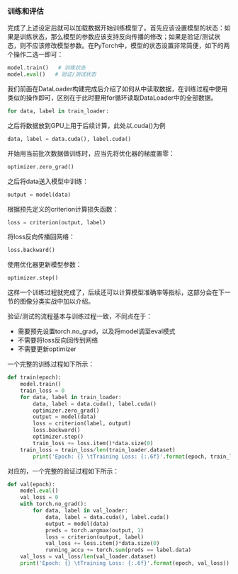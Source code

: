 ### 训练和评估

完成了上述设定后就可以加载数据开始训练模型了。首先应该设置模型的状态：如果是训练状态，那么模型的参数应该支持反向传播的修改；如果是验证/测试状态，则不应该修改模型参数。在PyTorch中，模型的状态设置非常简便，如下的两个操作二选一即可：

```python
model.train()   # 训练状态
model.eval()   # 验证/测试状态
```

我们前面在DataLoader构建完成后介绍了如何从中读取数据，在训练过程中使用类似的操作即可，区别在于此时要用for循环读取DataLoader中的全部数据。

```python
for data, label in train_loader:
```

之后将数据放到GPU上用于后续计算，此处以.cuda()为例

```python
data, label = data.cuda(), label.cuda()
```

开始用当前批次数据做训练时，应当先将优化器的梯度置零：

```python
optimizer.zero_grad()
```

之后将data送入模型中训练：

```python
output = model(data)
```

根据预先定义的criterion计算损失函数：

```python
loss = criterion(output, label)
```

将loss反向传播回网络：

```python
loss.backward()
```

使用优化器更新模型参数：

```python
optimizer.step()
```

这样一个训练过程就完成了，后续还可以计算模型准确率等指标，这部分会在下一节的图像分类实战中加以介绍。

验证/测试的流程基本与训练过程一致，不同点在于：

- 需要预先设置torch.no_grad，以及将model调至eval模式
- 不需要将loss反向回传到网络
- 不需要更新optimizer

一个完整的训练过程如下所示：

```python
def train(epoch):
    model.train()
    train_loss = 0
    for data, label in train_loader:
        data, label = data.cuda(), label.cuda()
        optimizer.zero_grad()
        output = model(data)
        loss = criterion(label, output)
        loss.backward()
        optimizer.step()
        train_loss += loss.item()*data.size(0)
    train_loss = train_loss/len(train_loader.dataset)
		print('Epoch: {} \tTraining Loss: {:.6f}'.format(epoch, train_loss))

```

对应的，一个完整的验证过程如下所示：

```python
def val(epoch):       
    model.eval()
    val_loss = 0
    with torch.no_grad():
        for data, label in val_loader:
            data, label = data.cuda(), label.cuda()
            output = model(data)
            preds = torch.argmax(output, 1)
            loss = criterion(output, label)
            val_loss += loss.item()*data.size(0)
            running_accu += torch.sum(preds == label.data)
    val_loss = val_loss/len(val_loader.dataset)
    print('Epoch: {} \tTraining Loss: {:.6f}'.format(epoch, val_loss))
```
